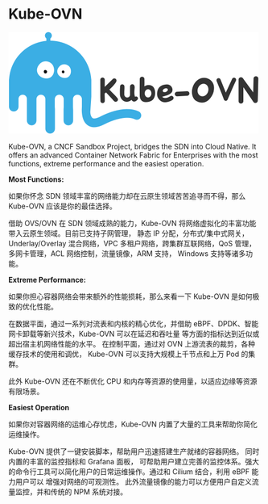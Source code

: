 # Kube-OVN

![Kube-OVN](static/kube-ovn-horizontal-color.svg)

Kube-OVN, a CNCF Sandbox Project, bridges the SDN into Cloud Native. 
It offers an advanced Container Network Fabric for Enterprises with the most functions, 
extreme performance and the easiest operation.

**Most Functions:**

如果你怀念 SDN 领域丰富的网络能力却在云原生领域苦苦追寻而不得，那么 Kube-OVN 应该是你的最佳选择。

借助 OVS/OVN 在 SDN 领域成熟的能力，Kube-OVN 将网络虚拟化的丰富功能带入云原生领域。目前已支持子网管理，
静态 IP 分配，分布式/集中式网关，Underlay/Overlay 混合网络，VPC 多租户网络，跨集群互联网络，QoS 管理，
多网卡管理，ACL 网络控制，流量镜像，ARM 支持， Windows 支持等诸多功能。

**Extreme Performance:**

如果你担心容器网络会带来额外的性能损耗，那么来看一下 Kube-OVN 是如何极致的优化性能。

在数据平面，通过一系列对流表和内核的精心优化，并借助 eBPF、DPDK、智能网卡卸载等新兴技术，Kube-OVN 可以在延迟和吞吐量
等方面的指标达到近似或超出宿主机网络性能的水平。 在控制平面，通过对 OVN 上游流表的裁剪，各种缓存技术的使用和调优，
Kube-OVN 可以支持大规模上千节点和上万 Pod 的集群。

此外 Kube-OVN 还在不断优化 CPU 和内存等资源的使用量，以适应边缘等资源有限场景。

**Easiest Operation**

如果你对容器网络的运维心存忧虑，Kube-OVN 内置了大量的工具来帮助你简化运维操作。

Kube-OVN 提供了一键安装脚本，帮助用户迅速搭建生产就绪的容器网络。 同时内置的丰富的监控指标和 Grafana 面板，
可帮助用户建立完善的监控体系。强大的命令行工具可以简化用户的日常运维操作。通过和 Cilium 结合，利用 eBPF 能力用户可以
增强对网络的可观测性。 此外流量镜像的能力可以方便用户自定义流量监控，并和传统的 NPM 系统对接。
